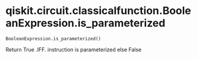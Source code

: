 # qiskit.circuit.classicalfunction.BooleanExpression.is\_parameterized

`BooleanExpression.is_parameterized()`

Return True .IFF. instruction is parameterized else False
